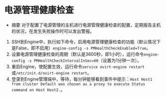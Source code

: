 # 电源管理健康检查
* 摘要
  对于配置了电源管理的主机进行电源管理健康检查的配置，定期报告主机的状况，在发生失败操作时可以发出警报。

1. SSH到Engine中，执行如下命令，启用电源管理健康检查的功能（默认情况下是False，即不启用）`engine-config -s PMHealthCheckEnabled=True`。
1. 设置电源管理健康检查的周期（默认是3600秒，即1小时），运行命令`engine-config -s PMHealthCheckIntervalInSec=60`（设置为1分钟一次）。
1. 重启Engine，使配置生效，运行命令`service ovirt-engine restart`或`/etc/init.d/ovirt-engine restart`。
1. 登录到Engine管理端中，等待，每分钟能够看到事件中提示：`Host Host1 from cluster Default was chosen as a proxy to execute Status command on Host Host2.`。

